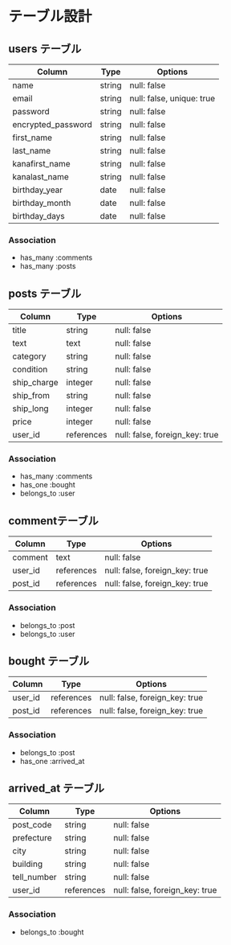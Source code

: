 # テーブル設計

## users テーブル

| Column             | Type   | Options     |
| ------------------ | ------ | ----------- |
| name               | string | null: false |
| email              | string | null: false, unique: true |
| password           | string | null: false |
| encrypted_password | string | null: false |
| first_name         | string | null: false |
| last_name          | string | null: false |
| kanafirst_name     | string | null: false |
| kanalast_name      | string | null: false |
| birthday_year      | date | null: false |
| birthday_month     | date | null: false |
| birthday_days      | date | null: false |


### Association

- has_many :comments
- has_many :posts

## posts テーブル

| Column     | Type       | Options     |
| ------     | ------     | ----------- |
| title      | string     | null: false |
| text       | text       | null: false |
| category   | string     | null: false |
| condition  | string     | null: false |
| ship_charge | integer   | null: false |
| ship_from  | string     | null: false |
| ship_long  | integer    | null: false |
| price      | integer    | null: false |
| user_id    | references | null: false, foreign_key: true |



### Association

- has_many :comments
- has_one :bought
- belongs_to :user

##  commentテーブル

| Column | Type       | Options                        |
| ------ | ---------- | ------------------------------ |
| comment | text       | null: false |
| user_id | references | null: false, foreign_key: true |
| post_id | references | null: false, foreign_key: true |


### Association

- belongs_to :post
- belongs_to :user

## bought テーブル

| Column  | Type       | Options                        |
| ------- | ---------- | ------------------------------ |
| user_id | references | null: false, foreign_key: true |
| post_id | references | null: false, foreign_key: true |

### Association

- belongs_to :post
- has_one :arrived_at

## arrived_at テーブル

| Column     |  Type      | Options                        |
| -------    | ---------- | ------------------------------ |
| post_code  | string     | null: false |
| prefecture | string     | null: false |
| city       | string     | null: false |
| building   | string     | null: false |
| tell_number| string     | null: false |
| user_id    | references | null: false, foreign_key: true |
 

### Association

- belongs_to :bought

